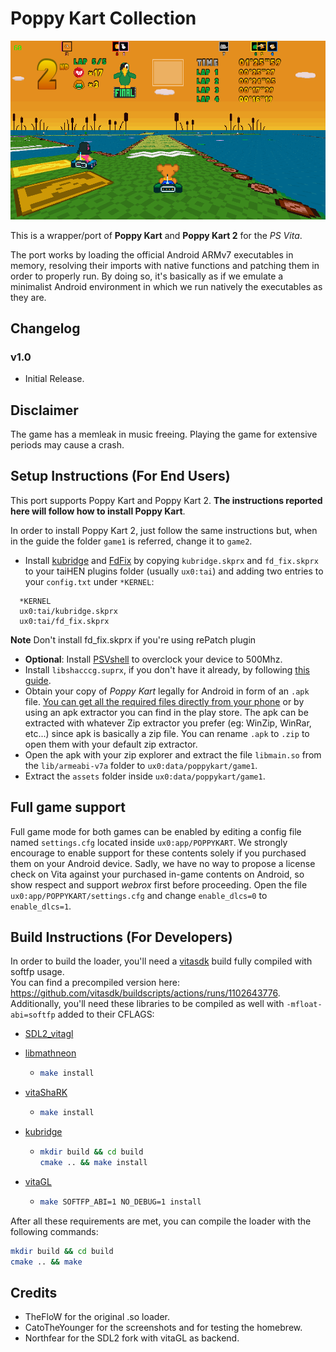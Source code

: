 # Poppy Kart Collection

<p align="center"><img src="./screenshots/game.png"></p>

This is a wrapper/port of <b>Poppy Kart</b> and <b>Poppy Kart 2</b> for the *PS Vita*.

The port works by loading the official Android ARMv7 executables in memory, resolving their imports with native functions and patching them in order to properly run.
By doing so, it's basically as if we emulate a minimalist Android environment in which we run natively the executables as they are.

## Changelog

### v1.0

- Initial Release.

## Disclaimer

The game has a memleak in music freeing. Playing the game for extensive periods may cause a crash.

## Setup Instructions (For End Users)

This port supports Poppy Kart and Poppy Kart 2. <b>The instructions reported here will follow how to install Poppy Kart</b>.

In order to install Poppy Kart 2, just follow the same instructions but, when in the guide the folder `game1` is referred, change it to `game2`.

- Install [kubridge](https://github.com/TheOfficialFloW/kubridge/releases/) and [FdFix](https://github.com/TheOfficialFloW/FdFix/releases/) by copying `kubridge.skprx` and `fd_fix.skprx` to your taiHEN plugins folder (usually `ux0:tai`) and adding two entries to your `config.txt` under `*KERNEL`:
  
```
  *KERNEL
  ux0:tai/kubridge.skprx
  ux0:tai/fd_fix.skprx
```

**Note** Don't install fd_fix.skprx if you're using rePatch plugin

- **Optional**: Install [PSVshell](https://github.com/Electry/PSVshell/releases) to overclock your device to 500Mhz.
- Install `libshacccg.suprx`, if you don't have it already, by following [this guide](https://samilops2.gitbook.io/vita-troubleshooting-guide/shader-compiler/extract-libshacccg.suprx).
- Obtain your copy of *Poppy Kart* legally for Android in form of an `.apk` file. [You can get all the required files directly from your phone](https://stackoverflow.com/questions/11012976/how-do-i-get-the-apk-of-an-installed-app-without-root-access) or by using an apk extractor you can find in the play store. The apk can be extracted with whatever Zip extractor you prefer (eg: WinZip, WinRar, etc...) since apk is basically a zip file. You can rename `.apk` to `.zip` to open them with your default zip extractor.
- Open the apk with your zip explorer and extract the file `libmain.so` from the `lib/armeabi-v7a` folder to `ux0:data/poppykart/game1`.
- Extract the `assets` folder inside `ux0:data/poppykart/game1`.

## Full game support

Full game mode for both games can be enabled by editing a config file named `settings.cfg` located inside `ux0:app/POPPYKART`.
We strongly encourage to enable support for these contents solely if you purchased them on your Android device.
Sadly, we have no way to propose a license check on Vita against your purchased in-game contents on Android, so show respect and support *webrox* first before proceeding.
Open the file `ux0:app/POPPYKART/settings.cfg` and change `enable_dlcs=0` to `enable_dlcs=1`.

## Build Instructions (For Developers)

In order to build the loader, you'll need a [vitasdk](https://github.com/vitasdk) build fully compiled with softfp usage.  
You can find a precompiled version here: https://github.com/vitasdk/buildscripts/actions/runs/1102643776.  
Additionally, you'll need these libraries to be compiled as well with `-mfloat-abi=softfp` added to their CFLAGS:

- [SDL2_vitagl](https://github.com/Northfear/SDL/tree/vitagl)

- [libmathneon](https://github.com/Rinnegatamante/math-neon)

  - ```bash
    make install
    ```

- [vitaShaRK](https://github.com/Rinnegatamante/vitaShaRK)

  - ```bash
    make install
    ```

- [kubridge](https://github.com/TheOfficialFloW/kubridge)

  - ```bash
    mkdir build && cd build
    cmake .. && make install
    ```

- [vitaGL](https://github.com/Rinnegatamante/vitaGL)

  - ````bash
    make SOFTFP_ABI=1 NO_DEBUG=1 install
    ````

After all these requirements are met, you can compile the loader with the following commands:

```bash
mkdir build && cd build
cmake .. && make
```

## Credits

- TheFloW for the original .so loader.
- CatoTheYounger for the screenshots and for testing the homebrew.
- Northfear for the SDL2 fork with vitaGL as backend.
